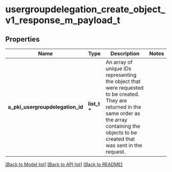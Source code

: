 # usergroupdelegation_create_object_v1_response_m_payload_t

## Properties
Name | Type | Description | Notes
------------ | ------------- | ------------- | -------------
**a_pki_usergroupdelegation_id** | **list_t \*** | An array of unique IDs representing the object that were requested to be created.  They are returned in the same order as the array containing the objects to be created that was sent in the request. | 

[[Back to Model list]](../README.md#documentation-for-models) [[Back to API list]](../README.md#documentation-for-api-endpoints) [[Back to README]](../README.md)


